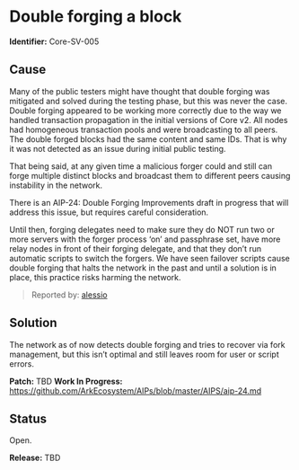 # Double forging a block
**Identifier:** Core-SV-005

## Cause
Many of the public testers might have thought that double forging was mitigated and solved during the testing phase, but this was never the case. Double forging appeared to be working more correctly due to the way we handled transaction propagation in the initial versions of Core v2. All nodes had homogeneous transaction pools and were broadcasting to all peers. The double forged blocks had the same content and same IDs. That is why it was not detected as an issue during initial public testing.

That being said, at any given time a malicious forger could and still can forge multiple distinct blocks and broadcast them to different peers causing instability in the network.

There is an AIP-24: Double Forging Improvements draft in progress that will address this issue, but requires careful consideration.

Until then, forging delegates need to make sure they do NOT run two or more servers with the forger process ‘on’ and passphrase set, have more relay nodes in front of their forging delegate, and that they don’t run automatic scripts to switch the forgers. We have seen failover scripts cause double forging that halts the network in the past and until a solution is in place, this practice risks harming the network.

>Reported by: [alessio](https://github.com/alessiodf)

## Solution
The network as of now detects double forging and tries to recover via fork management, but this isn’t optimal and still leaves room for user or script errors.

**Patch:** TBD
**Work In Progress:** https://github.com/ArkEcosystem/AIPs/blob/master/AIPS/aip-24.md

## Status
Open.

**Release:** TBD 
